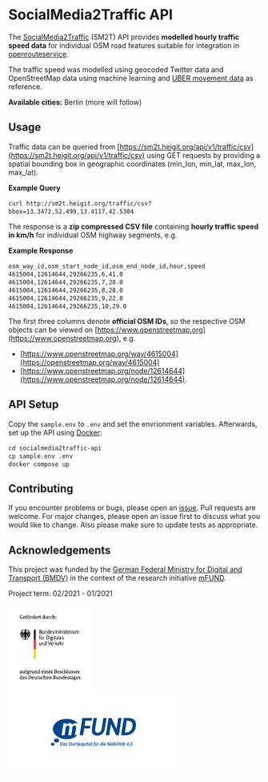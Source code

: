 # SocialMedia2Traffic API

The [SocialMedia2Traffic](https://heigit.org/de/new-mfund-project-start-of-socialmedia2traffic-derivation-of-traffic-information-from-social-media-data-2/) (SM2T) API provides **modelled hourly traffic speed data** for individual OSM road features suitable for integration in [openrouteservice](https://openrouteservice.org).

The traffic speed was modelled using geocoded Twitter data and OpenStreetMap data using machine learning and [UBER movement data](https://movement.uber.com/?lang=en-US) as reference.

**Available cities:** Berlin (more will follow)

## Usage

Traffic data can be queried from [https://sm2t.heigit.org/api/v1/traffic/csv](https://sm2t.heigit.org/api/v1/traffic/csv) using GET requests by providing a spatial bounding box in geographic coordinates (min_lon, min_lat, max_lon, max_lat).

**Example Query**

```
curl http://sm2t.heigit.org/traffic/csv?bbox=13.3472,52.499,13.4117,42.5304
```

The response is a **zip compressed CSV file** containing **hourly traffic speed in km/h** for individual OSM highway segments, e.g.

**Example Response**

```
osm_way_id,osm_start_node_id,osm_end_node_id,hour,speed
4615004,12614644,29266235,6,41.0
4615004,12614644,29266235,7,28.0
4615004,12614644,29266235,8,28.0
4615004,12614644,29266235,9,22.0
4615004,12614644,29266235,10,29.0
```

The first three columns denote **official OSM IDs**, so the respective OSM objects can be viewed on [https://www.openstreetmap.org](https://www.openstreetmap.org), e.g.
- [https://www.openstreetmap.org/way/4615004](https://openstreetmap.org/way/4615004)
- [https://www.openstreetmap.org/node/12614644](https://www.openstreetmap.org/node/12614644).

## API Setup

Copy the `sample.env` to `.env` and set the envrionment variables. Afterwards, set up the API using [Docker](https://www.docker.com/):

```
cd socialmedia2traffic-api
cp sample.env .env
docker compose up
```

## Contributing

If you encounter problems or bugs, please open an [issue](https://github.com/GIScience/socialmedia2traffic-api/issues). Pull requests are welcome. For major changes, please open an issue first to discuss what you would like to change. Also please make sure to update tests as appropriate.

## Acknowledgements

This project was funded by the [German Federal Ministry for Digital and Transport (BMDV)](https://www.bmvi.de/EN/Home/home.html) in the context of the research initiative [mFUND](https://www.bmvi.de/EN/Topics/Digital-Matters/mFund/mFund.html).

Project term: 02/2021 - 01/2021

<p float="left">
<img src="./img/bmdv.png" height=170 align="middle" />
<img src="./img/mfund.jpg" height=170 align="middle" />
</p>
